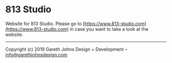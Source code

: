 # 813 Studio

Website for 813 Studio. Please go to [https://www.813-studio.com](https://www.813-studio.com) in case you want to take a look at the website.

* * *

Copyright (c) 2019 Gareth Johns Design + Development – info@garethjohnsdesign.com